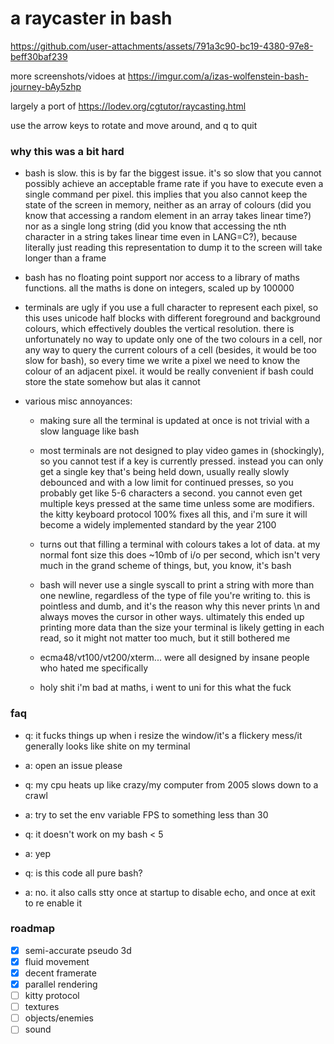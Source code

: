 # a raycaster in bash

https://github.com/user-attachments/assets/791a3c90-bc19-4380-97e8-beff30baf239

more screenshots/vidoes at https://imgur.com/a/izas-wolfenstein-bash-journey-bAy5zhp

largely a port of https://lodev.org/cgtutor/raycasting.html

use the arrow keys to rotate and move around, and q to quit


### why this was a bit hard

- bash is slow.  this is by far the biggest issue.  it's so slow that you
  cannot possibly achieve an acceptable frame rate if you have to execute even
  a single command per pixel.  this implies that you also cannot keep the state
  of the screen in memory, neither as an array of colours (did you know that
  accessing a random element in an array takes linear time?) nor as a single
  long string (did you know that accessing the nth character in a string takes
  linear time even in LANG=C?), because literally just reading this
  representation to dump it to the screen will take longer than a frame

- bash has no floating point support nor access to a library of maths
  functions. all the maths is done on integers, scaled up by 100000

- terminals are ugly if you use a full character to represent each pixel, so
  this uses unicode half blocks with different foreground and background
  colours, which effectively doubles the vertical resolution.  there is
  unfortunately no way to update only one of the two colours in a cell, nor any
  way to query the current colours of a cell (besides, it would be too slow for
  bash), so every time we write a pixel we need to know the colour of an
  adjacent pixel.  it would be really convenient if bash could store the state
  somehow but alas it cannot

- various misc annoyances:
    - making sure all the terminal is updated at once is not trivial with a
      slow language like bash

    - most terminals are not designed to play video games in (shockingly), so
      you cannot test if a key is currently pressed.  instead you can only get
      a single key that's being held down, usually really slowly debounced and
      with a low limit for continued presses, so you probably get like 5-6
      characters a second.  you cannot even get multiple keys pressed at the
      same time unless some are modifiers.  the kitty keyboard protocol 100%
      fixes all this, and i'm sure it will become a widely implemented standard
      by the year 2100

    - turns out that filling a terminal with colours takes a lot of data.  at
      my normal font size this does ~10mb of i/o per second, which isn't very
      much in the grand scheme of things, but, you know, it's bash

    - bash will never use a single syscall to print a string with more than one
      newline, regardless of the type of file you're writing to.  this is
      pointless and dumb, and it's the reason why this never prints \n and
      always moves the cursor in other ways.  ultimately this ended up printing
      more data than the size your terminal is likely getting in each read, so
      it might not matter too much, but it still bothered me

    - ecma48/vt100/vt200/xterm... were all designed by insane people who hated
      me specifically

    - holy shit i'm bad at maths, i went to uni for this what the fuck

### faq

- q: it fucks things up when i resize the window/it's a flickery mess/it
     generally looks like shite on my terminal
- a: open an issue please

- q: my cpu heats up like crazy/my computer from 2005 slows down to a crawl
- a: try to set the env variable FPS to something less than 30

- q: it doesn't work on my bash < 5
- a: yep

- q: is this code all pure bash?
- a: no.  it also calls stty once at startup to disable echo, and once at exit
     to re enable it

### roadmap

- [x] semi-accurate pseudo 3d
- [x] fluid movement
- [x] decent framerate
- [x] parallel rendering
- [ ] kitty protocol
- [ ] textures
- [ ] objects/enemies
- [ ] sound
